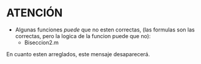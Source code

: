 # ATENCIÓN

- Algunas funciones *puede* que no esten correctas, (las formulas son las correctas, pero la logica de la funcion puede que no):
  - Biseccion2.m
  
En cuanto esten arreglados, este mensaje desaparecerá.
